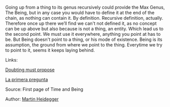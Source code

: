 Going up from a thing to its genus recursively could provide the Max Genus, The Being, but in any case you would have to define it at the end of the chain, as nothing can contain it. By definition. Recursive definition, actually. 
Therefore once up there we’ll find we can't not defined it, as no concept can be up above but also because is not a thing, an entity. Which lead us to the second point.
We must use it everywhere, anything you point at has to be. But Being doesn't point to a thing, or his mode of existence. Being is its assumption, the ground from where we point to the thing. Everytime we try to point to it, seems it keeps laying behind. 


Links:

[Doubting must propose](doubting_must_propose.md)

[La primera pregunta](la_primera_pregunta.md)


Source: First page of Time and Being

Author: [Martin Heidegger](../authors/martin_heidegger.md)
